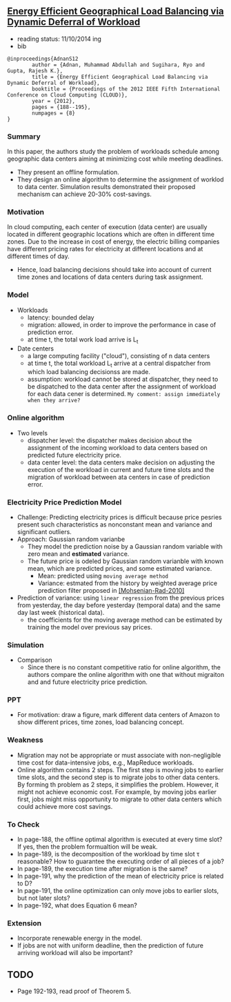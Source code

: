 [Energy Efficient Geographical Load Balancing via Dynamic Deferral of Workload](http://dl.acm.org/citation.cfm?id=2353793)
--- 

- reading status: 11/10/2014 ing
- bib
```
@inproceedings{AdnanS12
		author = {Adnan, Muhammad Abdullah and Sugihara, Ryo and Gupta, Rajesh K.},
		title = {Energy Efficient Geographical Load Balancing via Dynamic Deferral of Workload},
		booktitle = {Proceedings of the 2012 IEEE Fifth International Conference on Cloud Computing (CLOUD)},
		year = {2012},
		pages = {188--195},
		numpages = {8}
} 
```

### Summary
In this paper, the authors study the problem of workloads schedule among geographic data centers aiming at minimizing cost while meeting deadlines.
- They present an offline formulation.
- They design an online algorithm to determine the assignment of worklod to data center. Simulation results demonstrated their proposed mechanism can achieve 20-30% cost-savings.

### Motivation
In cloud computing, each center of execution (data center) are usually located in different geographic locations which are often in different time zones. Due to the increase in cost of energy, the electric billing companies have different pricing rates for electricity at different locations and at different times of day.
- Hence, load balancing decisions should take into account of current time zones and locations of data centers during task assignment.

### Model
- Workloads
	- latency: bounded delay
	- migration: allowed, in order to improve the performance in case of prediction error.
	- at time t, the total work load arrive is L<sub>t</sub>
- Date centers
	- a large computing facility ("cloud"), consisting of n data centers
	- at time t, the total workload L<sub>t</sub> arrive at a central dispatcher from which load balancing decisionss are made.
	- assumption: workload cannot be stored at dispatcher, they need to be dispatched to the data center after the assignment of workload for each data cener is determined. `My comment: assign immediately when they arrive?`

### Online algorithm
- Two levels
	- dispatcher level: the dispatcher makes decision about the assignment of the incoming workload to data centers based on predicted future electricity price.
	- data center level: the data centers make decision on adjusting the execution of the workload in current and future time slots and the migration of workload between ata centers in case of prediction error.

### Electricity Price Prediction Model
- Challenge: Predicting electricity prices is difficult because price pesries present such characteristics as nonconstant mean and variance and significant outliers.
- Approach: Gaussian random varianbe
	- They model the prediction noise by a Gaussian random variable with zero mean and **estimated** variance.
	- The future price is odeled by Gaussian random varianble with known mean, which are predicted prices, and some estimated variance.
		- Mean: predicted using `moving average method`
		- Variance: estmated from the history by weighted average price prediction filter proposed in [[Mohsenian-Rad-2010]](http://ieeexplore.ieee.org/xpls/abs_all.jsp?arnumber=5540263&tag=1)
- Prediction of variance: using `linear regression` from the previous prices from yesterday, the day before yesterday (temporal data) and the same day last week (historical data).
	- the coefficients for the moving average method can be estimated by training the model over previous say prices.
	

### Simulation
- Comparison
	- Since there is no constant competitive ratio for online algorithm, the authors compare the online algorithm with one that without migraiton and and future electricity price prediction.

### PPT
- For motivation: draw a figure, mark different data centers of Amazon to show different prices, time zones, load balancing concept.

### Weakness
- Migration may not be appropriate or must associate with non-negligible time cost for data-intensive jobs, e.g., MapReduce workloads.
- Online algorithm contains 2 steps. The first step is moving jobs to earlier time slots, and the second step is to migrate jobs to other data centers. By forming th problem as 2 steps, it simplifies the problem. However, it might not achieve economic cost. For example, by moving jobs earlier first, jobs might miss opportunity to migrate to other data centers which could achieve more cost savings.

### To Check
- In page-188, the offline optimal algorithm is executed at every time slot? If yes, then the problem formualtion will be weak.
- In page-189, is the decomposition of the workload by time slot &tau; reasonable? How to guarantee the executing order of all pieces of a job?
- In page-189, the execution time after migration is the same?
- In page-191, why the prediction of the mean of electricity price is related to D?
- In page-191, the online optimization can only move jobs to earlier slots, but not later slots?
- In page-192, what does Equation 6 mean?

### Extension
- Incorporate renewable energy in the model.
- If jobs are not with uniform deadline, then the prediction of future arriving workload will also be important?

## TODO
- Page 192-193, read proof of Theorem 5.
